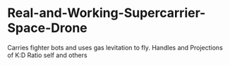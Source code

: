 # Real-and-Working-Supercarrier-Space-Drone
Carries fighter bots and uses gas levitation to fly. Handles and Projections of K:D Ratio self and others
